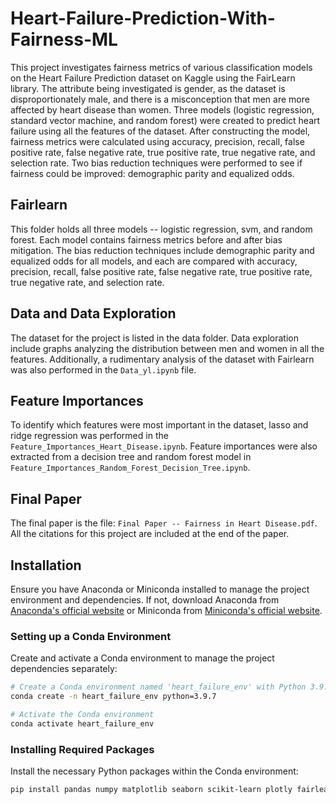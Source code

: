 # Heart-Failure-Prediction-With-Fairness-ML

This project investigates fairness metrics of various classification models on the Heart Failure Prediction dataset on Kaggle using the FairLearn library. The attribute being investigated is gender, as the dataset is disproportionately male, and there is a misconception that men are more affected by heart disease than women. Three models (logistic regression, standard vector machine, and random forest) were created to predict heart failure using all the features of the dataset. After constructing the model, fairness metrics were calculated using accuracy, precision, recall, false positive rate, false negative rate, true positive rate, true negative rate, and selection rate. Two bias reduction techniques were performed to see if fairness could be improved: demographic parity and equalized odds.    

## Fairlearn 

This folder holds all three models -- logistic regression, svm, and random forest. Each model contains fairness metrics before and after bias mitigation. The bias reduction techniques include demographic parity and equalized odds for all models, and each are compared with accuracy, precision, recall, false positive rate, false negative rate, true positive rate, true negative rate, and selection rate. 

## Data and Data Exploration 

The dataset for the project is listed in the data folder. Data exploration include graphs analyzing the distribution between men and women in all the features. Additionally, a rudimentary analysis of the dataset with Fairlearn was also performed in the `Data_yl.ipynb` file. 

## Feature Importances 

To identify which features were most important in the dataset, lasso and ridge regression was performed in the `Feature_Importances_Heart_Disease.ipynb`. Feature importances were also extracted from a decision tree and random forest model in `Feature_Importances_Random_Forest_Decision_Tree.ipynb`. 

## Final Paper 

The final paper is the file: `Final Paper -- Fairness in Heart Disease.pdf`. All the citations for this project are included at the end of the paper. 

## Installation

Ensure you have Anaconda or Miniconda installed to manage the project environment and dependencies. If not, download Anaconda from [Anaconda's official website](https://www.anaconda.com/products/distribution) or Miniconda from [Miniconda's official website](https://docs.conda.io/en/latest/miniconda.html).

### Setting up a Conda Environment

Create and activate a Conda environment to manage the project dependencies separately:

```bash
# Create a Conda environment named 'heart_failure_env' with Python 3.9.7
conda create -n heart_failure_env python=3.9.7

# Activate the Conda environment
conda activate heart_failure_env
```

### Installing Required Packages

Install the necessary Python packages within the Conda environment:

```bash
pip install pandas numpy matplotlib seaborn scikit-learn plotly fairlearn
```
